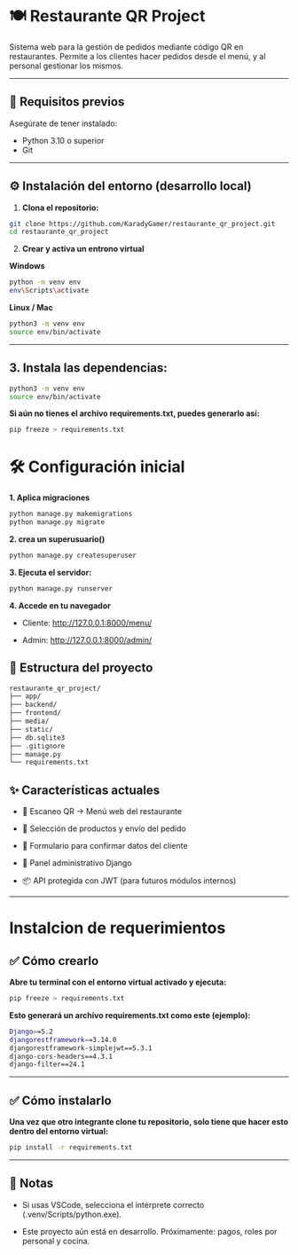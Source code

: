 # 🍽️ Restaurante QR Project

Sistema web para la gestión de pedidos mediante código QR en restaurantes. Permite a los clientes hacer pedidos desde el menú, y al personal gestionar los mismos.

---

## 🚀 Requisitos previos

Asegúrate de tener instalado:

- Python 3.10 o superior
- Git

---

## ⚙️ Instalación del entorno (desarrollo local)

1. **Clona el repositorio:**

```bash
git clone https://github.com/KaradyGamer/restaurante_qr_project.git
cd restaurante_qr_project
```
2. **Crear y activa un entrono virtual**

**Windows**
```bash
python -m venv env
env\Scripts\activate
```
**Linux / Mac**
```bash
python3 -m venv env
source env/bin/activate
```
---
## 3. Instala las dependencias:

```bash
python3 -m venv env
source env/bin/activate
```
**Si aún no tienes el archivo requirements.txt, puedes generarlo así:**
```bash
pip freeze > requirements.txt
```
# 🛠️ Configuración inicial
**1. Aplica migraciones**
```bash
python manage.py makemigrations
python manage.py migrate
```
**2. crea un superusuario()**
```bash
python manage.py createsuperuser
```
**3. Ejecuta el servidor:**
```bash
python manage.py runserver
```
**4. Accede en tu navegador**

- Cliente: http://127.0.0.1:8000/menu/

- Admin: http://127.0.0.1:8000/admin/

## 📁 Estructura del proyecto
```bash
restaurante_qr_project/
├── app/
├── backend/
├── frontend/
├── media/
├── static/
├── db.sqlite3
├── .gitignore
├── manage.py
└── requirements.txt
```
## ✨ Características actuales
- 📱 Escaneo QR → Menú web del restaurante

- 🛒 Selección de productos y envío del pedido

- 🧾 Formulario para confirmar datos del cliente

- 🔐 Panel administrativo Django

- 📦 API protegida con JWT (para futuros módulos internos)

---

# Instalcion de requerimientos

## ✅ Cómo crearlo
**Abre tu terminal con el entorno virtual activado y ejecuta:**

```bash
pip freeze > requirements.txt
```
**Esto generará un archivo requirements.txt como este (ejemplo):**

```bash
Django==5.2
djangorestframework==3.14.0
djangorestframework-simplejwt==5.3.1
django-cors-headers==4.3.1
django-filter==24.1
```
---
## ✅ Cómo instalarlo

**Una vez que otro integrante clone tu repositorio, solo tiene que hacer esto dentro del entorno virtual:**

```bash
pip install -r requirements.txt
```
---
## 📌 Notas

- Si usas VSCode, selecciona el intérprete correcto (.venv/Scripts/python.exe).

- Este proyecto aún está en desarrollo. Próximamente: pagos, roles por personal y cocina.

